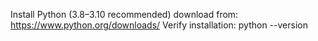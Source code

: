  Install Python (3.8–3.10 recommended) download from: https://www.python.org/downloads/
Verify installation: python --version
